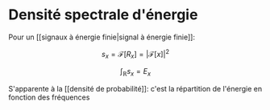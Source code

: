 # Densité spectrale d'énergie

Pour un [[signaux à énergie finie|signal à énergie finie]]:

$$
s_x = \mathcal{F}[R_x] = |\mathcal{F}[x]|^2
$$

$$
\int_\mathbb{R} s_x = E_x
$$

S'apparente à la [[densité de probabilité]]: c'est la répartition de l'énergie en fonction des fréquences